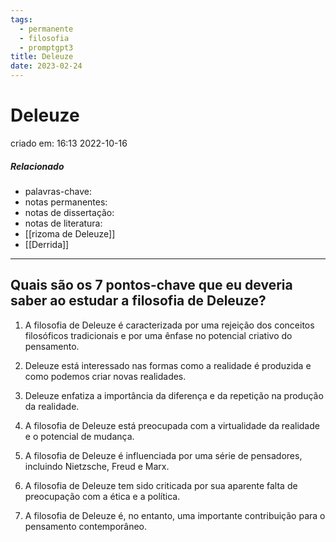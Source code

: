 ```yaml
---
tags:
  - permanente
  - filosofia
  - promptgpt3
title: Deleuze
date: 2023-02-24
---
```

# Deleuze
criado em: 16:13 2022-10-16

##### Relacionado
- palavras-chave: 
- notas permanentes: 
- notas de dissertação:
- notas de literatura: 
- [[rizoma de Deleuze]]
- [[Derrida]]

---

## Quais são os 7 pontos-chave que eu deveria saber ao estudar a filosofia de Deleuze?



1. A filosofia de Deleuze é caracterizada por uma rejeição dos conceitos filosóficos tradicionais e por uma ênfase no potencial criativo do pensamento.

2. Deleuze está interessado nas formas como a realidade é produzida e como podemos criar novas realidades.

3. Deleuze enfatiza a importância da diferença e da repetição na produção da realidade.

4. A filosofia de Deleuze está preocupada com a virtualidade da realidade e o potencial de mudança.

5. A filosofia de Deleuze é influenciada por uma série de pensadores, incluindo Nietzsche, Freud e Marx.

6. A filosofia de Deleuze tem sido criticada por sua aparente falta de preocupação com a ética e a política.

7. A filosofia de Deleuze é, no entanto, uma importante contribuição para o pensamento contemporâneo.

